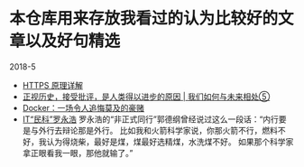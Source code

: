# 本仓库用来存放我看过的认为比较好的文章以及好句精选

2018-5
*   [HTTPS 原理详解](https://www.tuicool.com/articles/MVJjmam)
*   [正视历史，接受批评，是人类得以进步的原因 | 我们如何与未来相处⑤](http://www.qdaily.com/articles/52682.html)
*   [Docker：一场令人追悔莫及的豪赌](https://www.tuicool.com/articles/B32INrM)
*   [IT“民科”罗永浩](https://www.tuicool.com/articles/7zAb6rB)
罗永浩的“非正式同行”郭德纲曾经说过这么一段话：“内行要是与外行去辩论那是外行。
比如我和火箭科学家说，你那火箭不行，燃料不好，我认为得烧柴，最好是煤，煤最好选精煤，水洗煤不好。
如果那个科学家拿正眼看我一眼，那他就输了。”
